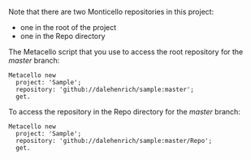 Note that there are two Monticello repositories in this project:

 * one in the root of the project
 * one in the Repo directory

The Metacello script that you use to access the root repository for the *master* branch:

```Smalltalk
Metacello new 
  project: 'Sample';
  repository: 'github://dalehenrich/sample:master'; 
  get.
```

To access the repository in the Repo directory for the *master* branch:

```Smalltalk
Metacello new 
  project: 'Sample'; 
  repository: 'github://dalehenrich/sample:master/Repo'; 
  get.
```
